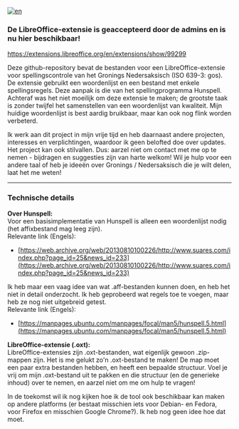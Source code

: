 [![en](https://img.shields.io/badge/Readme-English-red.svg)](/README.md)
### De LibreOffice-extensie is geaccepteerd door de admins en is nu hier beschikbaar!  
https://extensions.libreoffice.org/en/extensions/show/99299

Deze github-repository bevat de bestanden voor een LibreOffice-extensie voor spellingscontrole van het Gronings Nedersaksisch (ISO 639-3: gos).
De extensie gebruikt een woordenlijst en een bestand met enkele spellingsregels. Deze aanpak is die van het spellingprogramma Hunspell.
Achteraf was het niet moeilijk om deze extensie te maken; de grootste taak is zonder twijfel het samenstellen van een woordenlijst van kwaliteit.
Mijn huidige woordenlijst is best aardig bruikbaar, maar kan ook nog flink worden verbeterd.

Ik werk aan dit project in mijn vrije tijd en heb daarnaast andere projecten, interesses en verplichtingen, waardoor ik geen belofted doe over updates.
Het project kan ook stilvallen. Dus: aarzel niet om contact met me op te nemen - bijdragen en suggesties zijn van harte welkom!
Wil je hulp voor een andere taal of heb je ideeën over Gronings / Nedersaksisch die je wilt delen, laat het me weten!  

---

### Technische details  

**Over Hunspell:**  
Voor een basisimplementatie van Hunspell is alleen een woordenlijst nodig (het affixbestand mag leeg zijn).  
Relevante link (Engels):
- [https://web.archive.org/web/20130810100226/http://www.suares.com/index.php?page_id=25&news_id=233](https://web.archive.org/web/20130810100226/http://www.suares.com/index.php?page_id=25&news_id=233)  

Ik heb maar een vaag idee van wat .aff-bestanden kunnen doen, en heb het niet in detail onderzocht. Ik heb geprobeerd wat regels toe te voegen, maar heb ze nog niet uitgebreid getest.  
Relevante link (Engels):
- [https://manpages.ubuntu.com/manpages/focal/man5/hunspell.5.html](https://manpages.ubuntu.com/manpages/focal/man5/hunspell.5.html)  

**LibreOffice-extensie (.oxt):**  
LibreOffice-extensies zijn .oxt-bestanden, wat eigenlijk gewoon .zip-mappen zijn. Het is me gelukt zo'n .oxt-bestand te maken! De map moet een paar extra bestanden hebben, en heeft een bepaalde structuur.
Voel je vrij om mijn .oxt-bestand uit te pakken en die structuur (en de generieke inhoud) over te nemen, en aarzel niet om me om hulp te vragen!

In de toekomst wil ik nog kijken hoe ik de tool ook beschikbaar kan maken op andere platforms (er bestaat misschien iets voor Debian- en Fedora, voor Firefox en misschien Google Chrome?).
Ik heb nog geen idee hoe dat moet.

